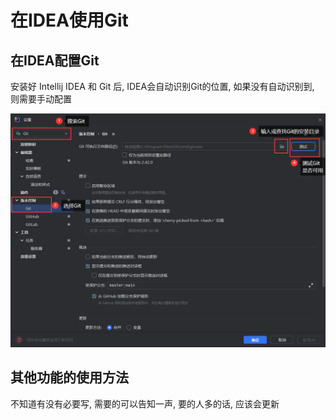 # 在IDEA使用Git

## 在IDEA配置Git

安装好 Intellij IDEA 和 Git 后, IDEA会自动识别Git的位置, 如果没有自动识别到, 则需要手动配置

![f078702f086979b2e91a78ed4e01277e15771bd0](Assets/f078702f086979b2e91a78ed4e01277e15771bd0.png)

## 其他功能的使用方法

不知道有没有必要写, 需要的可以告知一声, 要的人多的话, 应该会更新
